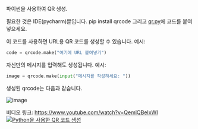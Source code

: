 파이썬을 사용하여 QR 생성.

필요한 것은 IDE(pycharm)뿐입니다.
pip install qrcode
그리고 [qr.py](https://github.com/larymak/Python-project-Scripts/blob/main/QrCodeGen/qr.py)에 코드를 붙여넣으세요.

이 코드를 사용하면 URL용 QR 코드를 생성할 수 있습니다.
예시:
```python
code = qrcode.make("여기에 URL 붙여넣기")
```

자신만의 메시지를 입력해도 생성됩니다.
예시:
```python
image = qrcode.make(input("메시지를 작성하세요: "))
```

생성된 qrcode는 다음과 같습니다.

![image](https://github.com/larymak/Python-project-Scripts/blob/main/QrCodeGen/clock.jpg)

비디오 링크: https://www.youtube.com/watch?v=QemlQBeIxWI
[![Python을 사용한 QR 코드 생성](http://i3.ytimg.com/vi/QemlQBeIxWI/maxresdefault.jpg)](https://www.youtube.com/watch?v=QemlQBeIxWI)
